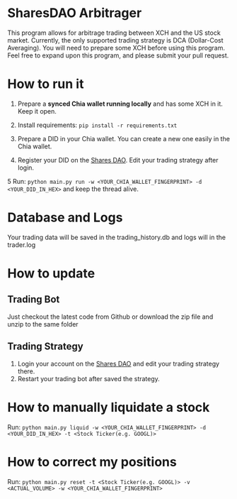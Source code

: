 # SharesDAO Arbitrager
This program allows for arbitrage trading between XCH and the US stock market. Currently, the only supported trading strategy is DCA (Dollar-Cost Averaging). You will need to prepare some XCH before using this program. Feel free to expand upon this program, and please submit your pull request.


# How to run it
1. Prepare a **synced Chia wallet running locally** and has some XCH in it. Keep it open.

2. Install requirements: `pip install -r requirements.txt`

3. Prepare a DID in your Chia wallet. You can create a new one easily in the Chia wallet.

4. Register your DID on the [Shares DAO](https://www.sharesdao.com). Edit your trading strategy after login.

5 Run: `python main.py run -w <YOUR_CHIA_WALLET_FINGERPRINT> -d <YOUR_DID_IN_HEX>` and keep the thread alive.

# Database and Logs
Your trading data will be saved in the trading_history.db and logs will in the trader.log

# How to update
## Trading Bot
Just checkout the latest code from Github or download the zip file and unzip to the same folder

## Trading Strategy
1. Login your account on the [Shares DAO](https://www.sharesdao.com) and edit your trading strategy there.
2. Restart your trading bot after saved the strategy.

# How to manually liquidate a stock
Run: `python main.py liquid -w <YOUR_CHIA_WALLET_FINGERPRINT> -d <YOUR_DID_IN_HEX> -t <Stock Ticker(e.g. GOOGL)>`

# How to correct my positions
Run: `python main.py reset -t <Stock Ticker(e.g. GOOGL)> -v <ACTUAL_VOLUME> -w <YOUR_CHIA_WALLET_FINGERPRINT>`